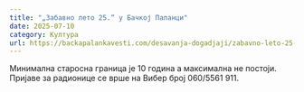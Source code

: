 ```yaml
---
title: "„Забавно лето 25.“ у Бачкој Паланци"
date: 2025-07-10
category: Култура
url: https://backapalankavesti.com/desavanja-dogadjaji/zabavno-leto-25-u-backoj-palanci/
---
```


Минимална старосна граница је 10 година а максимална не постоји. Пријаве за радионице се врше на Вибер број 060/5561 911.

